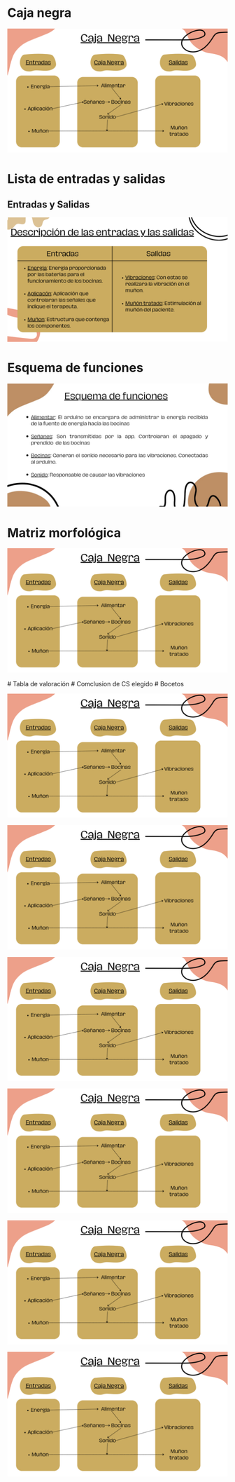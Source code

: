 # Caja negra
<p align="center">
  <img src="https://github.com/Arbandu/Fundbio/blob/2650ab24f43cc97aabdae465dda4efc38a07b575/Imagenes/Caja%20negra.png" alt="caja negra">
</p>

# Lista de entradas y salidas
## Entradas y Salidas
<p align="center">
  <img src="https://github.com/Arbandu/Fundbio/blob/a571ff90d74aa9f99d96152b1fd2345206a583c2/Imagenes/Descripcion%20entradas%20y%20salidas.png" alt="Descripcion de entradas y salidas">
</p>

# Esquema de funciones
<p align="center">
  <img src="https://github.com/Arbandu/Fundbio/blob/711f642d75482c0d3d6f13850b6195944b77c8cf/Imagenes/Esquema%20de%20funciones.jpg" alt="esquema de funciones">
</p>

# Matriz morfológica
<p align="center">
  <img src="https://github.com/Arbandu/Fundbio/blob/2650ab24f43cc97aabdae465dda4efc38a07b575/Imagenes/Caja%20negra.png" alt="caja negra">
</p>
# Tabla de valoración
# Comclusion de CS elegido
# Bocetos
<p align="center">
  <img src="https://github.com/Arbandu/Fundbio/blob/2650ab24f43cc97aabdae465dda4efc38a07b575/Imagenes/Caja%20negra.png" alt="caja negra">
</p><p align="center">
  <img src="https://github.com/Arbandu/Fundbio/blob/2650ab24f43cc97aabdae465dda4efc38a07b575/Imagenes/Caja%20negra.png" alt="caja negra">
</p><p align="center">
  <img src="https://github.com/Arbandu/Fundbio/blob/2650ab24f43cc97aabdae465dda4efc38a07b575/Imagenes/Caja%20negra.png" alt="caja negra">
</p><p align="center">
  <img src="https://github.com/Arbandu/Fundbio/blob/2650ab24f43cc97aabdae465dda4efc38a07b575/Imagenes/Caja%20negra.png" alt="caja negra">
</p><p align="center">
  <img src="https://github.com/Arbandu/Fundbio/blob/2650ab24f43cc97aabdae465dda4efc38a07b575/Imagenes/Caja%20negra.png" alt="caja negra">
</p><p align="center">
  <img src="https://github.com/Arbandu/Fundbio/blob/2650ab24f43cc97aabdae465dda4efc38a07b575/Imagenes/Caja%20negra.png" alt="caja negra">
</p>
